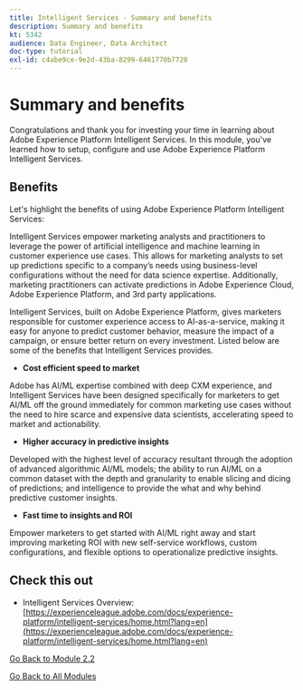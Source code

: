 ```yaml
---
title: Intelligent Services - Summary and benefits
description: Summary and benefits
kt: 5342
audience: Data Engineer, Data Architect
doc-type: tutorial
exl-id: c4abe9ce-9e2d-43ba-8299-6461770b7720
---
```

# Summary and benefits

Congratulations and thank you for investing your time in learning about Adobe Experience Platform Intelligent Services.
In this module, you've learned how to setup, configure and use Adobe Experience Platform Intelligent Services.

## Benefits

Let's highlight the benefits of using Adobe Experience Platform Intelligent Services:

Intelligent Services empower marketing analysts and practitioners to leverage the power of artificial intelligence and machine learning in customer experience use cases. This allows for marketing analysts to set up predictions specific to a company’s needs using business-level configurations without the need for data science expertise. Additionally, marketing practitioners can activate predictions in Adobe Experience Cloud, Adobe Experience Platform, and 3rd party applications.

Intelligent Services, built on Adobe Experience Platform, gives marketers responsible for customer experience access to AI-as-a-service, making it easy for anyone to predict customer behavior, measure the impact of a campaign, or ensure better return on every investment. Listed below are some of the benefits that Intelligent Services provides.

- **Cost efficient speed to market**

Adobe has AI/ML expertise combined with deep CXM experience, and Intelligent Services have been designed specifically for marketers to get AI/ML off the ground immediately for common marketing use cases without the need to hire scarce and expensive data scientists, accelerating speed to market and actionability.

- **Higher accuracy in predictive insights**

Developed with the highest level of accuracy resultant through the adoption of advanced algorithmic AI/ML models; the ability to run AI/ML on a common dataset with the depth and granularity to enable slicing and dicing of predictions; and intelligence to provide the what and why behind predictive customer insights.

- **Fast time to insights and ROI**

Empower marketers to get started with AI/ML right away and start improving marketing ROI with new self-service workflows, custom configurations, and flexible options to operationalize predictive insights.

## Check this out

- Intelligent Services Overview: [https://experienceleague.adobe.com/docs/experience-platform/intelligent-services/home.html?lang=en](https://experienceleague.adobe.com/docs/experience-platform/intelligent-services/home.html?lang=en)

[Go Back to Module 2.2](./intelligent-services.md)

[Go Back to All Modules](./../../../overview.md)
